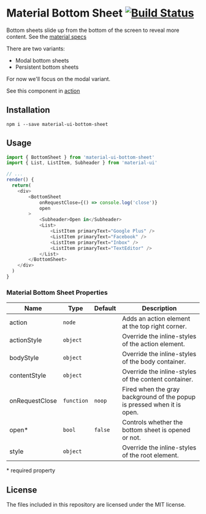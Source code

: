 # Material Bottom Sheet [![Build Status](https://travis-ci.org/TeamWertarbyte/material-ui-bottom-sheet.svg?branch=master)](https://travis-ci.org/TeamWertarbyte/material-ui-bottom-sheet)

Bottom sheets slide up from the bottom of the screen to reveal more content. See the [material specs](https://material.io/guidelines/components/bottom-sheets.html#)

There are two variants:
* Modal bottom sheets
* Persistent bottom sheets

For now we'll focus on the modal variant.

See this component in [action](https://teamwertarbyte.github.io/material-ui-bottom-sheet/)

## Installation
```shell
npm i --save material-ui-bottom-sheet
```

## Usage
```js
import { BottomSheet } from 'material-ui-bottom-sheet'
import { List, ListItem, Subheader } from 'material-ui'

// ...
render() {
  return(
    <div>
        <BottomSheet
            onRequestClose={() => console.log('close')}
            open
        >
            <Subheader>Open in</Subheader>
            <List>
                <ListItem primaryText="Google Plus" />
                <ListItem primaryText="Facebook" />
                <ListItem primaryText="Inbox" />
                <ListItem primaryText="TextEditor" />
            </List>
        </BottomSheet>
    </div>
  )
}
```

### Material Bottom Sheet Properties

|Name            |Type        |Default     |Description
|----------------|------------|------------|--------------------------------
|action          | `node`     |            | Adds an action element at the top right corner.
|actionStyle     | `object`   |            | Override the inline-styles of the action element.
|bodyStyle       | `object`   |            | Override the inline-styles of the body container.
|contentStyle    | `object`   |            | Override the inline-styles of the content container.
|onRequestClose  | `function` | `noop`     | Fired when the gray background of the popup is pressed when it is open.
|open*            | `bool`     | `false`    | Controls whether the bottom sheet is opened or not.
|style           | `object`   |            | Override the inline-styles of the root element.


\* required property

## License

The files included in this repository are licensed under the MIT license.

